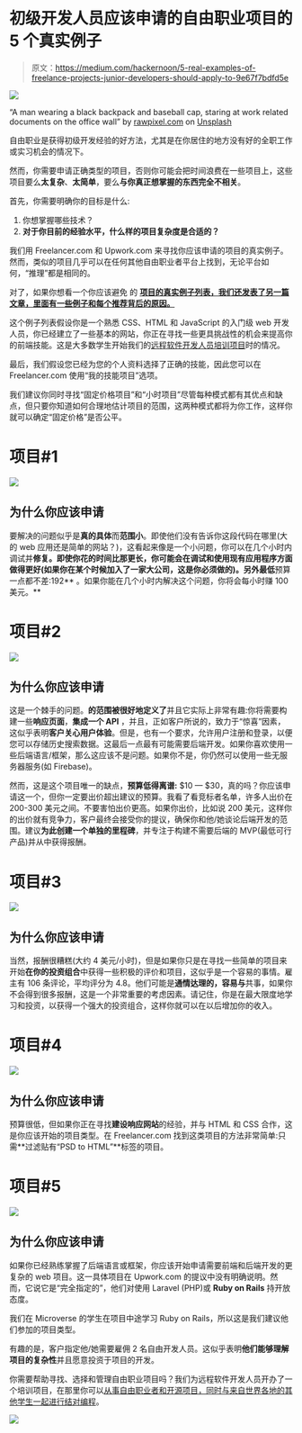 # 初级开发人员应该申请的自由职业项目的 5 个真实例子

> 原文：<https://medium.com/hackernoon/5-real-examples-of-freelance-projects-junior-developers-should-apply-to-9e67f7bdfd5e>

![](img/5a09e11730a3644d3a4883dd1ae56b3e.png)

“A man wearing a black backpack and baseball cap, staring at work related documents on the office wall” by [rawpixel.com](https://unsplash.com/@rawpixel?utm_source=medium&utm_medium=referral) on [Unsplash](https://unsplash.com?utm_source=medium&utm_medium=referral)

自由职业是获得初级开发经验的好方法，尤其是在你居住的地方没有好的全职工作或实习机会的情况下。

然而，你需要申请正确类型的项目，否则你可能会把时间浪费在一些项目上，这些项目要么**太复杂**、**太简单**，要么**与你真正想掌握的东西完全不相关**。

首先，你需要明确你的目标是什么:

1.  你想掌握哪些技术？
2.  **对于你目前的经验水平，什么样的项目复杂度是合适的？**

我们用 Freelancer.com 和 Upwork.com 来寻找你应该申请的项目的真实例子。然而，类似的项目几乎可以在任何其他自由职业者平台上找到，无论平台如何，“推理”都是相同的。

对了，如果你想看一个你应该避免 的 [**项目的真实例子列表，我们还发表了另一篇文章，里面有一些例子和每个推荐背后的原因。**](/microverseinc/5-real-examples-of-freelance-projects-junior-developers-should-avoid-1185b974561d)

这个例子列表假设你是一个熟悉 CSS、HTML 和 JavaScript 的入门级 web 开发人员，你已经建立了一些基本的网站，你正在寻找一些更具挑战性的机会来提高你的前端技能。这是大多数学生开始我们的[远程软件开发人员培训项目](https://www.microverse.org/)时的情况。

最后，我们假设您已经为您的个人资料选择了正确的技能，因此您可以在 Freelancer.com 使用“我的技能项目”选项。

我们建议你同时寻找“固定价格项目”和“小时项目”尽管每种模式都有其优点和缺点，但只要你知道如何合理地估计项目的范围，这两种模式都将为你工作，这样你就可以确定“固定价格”是否公平。

# 项目#1

![](img/a75e24eec798eb119b56d83136d1ea6a.png)

## 为什么你应该申请

要解决的问题似乎是**真的具体**而**范围小**。即使他们没有告诉你这段代码在哪里(大的 web 应用还是简单的网站？)，这看起来像是一个小问题，你可以在几个小时内调试并**修复。即使你花的时间比那更长，你可能会在调试和使用现有应用程序方面做得更好(如果你在某个时候加入了一家大公司，这是你必须做的)。另外最低**预算一点都不差:192** 。如果你能在几个小时内解决这个问题，你将会每小时赚 100 美元。**

# 项目#2

![](img/4d374865b1b7da788596c39d0b875ee9.png)

## 为什么你应该申请

这是一个棘手的问题。**的范围被很好地定义了**并且它实际上非常有趣:你将需要构建一些**响应页面**，**集成一个 API** ，并且，正如客户所说的，致力于“惊喜”因素，这似乎表明**客户关心用户体验**。但是，也有一个要求，允许用户注册和登录，以便您可以存储历史搜索数据。这最后一点最有可能需要后端开发。如果你喜欢使用一些后端语言/框架，那么这应该不是问题。如果你不是，你仍然可以使用一些无服务器服务(如 Firebase)。

然而，这是这个项目唯一的缺点，**预算低得离谱:** $10 — $30，真的吗？你应该申请这一个，但你一定要出价超出建议的预算。我看了看竞标者名单，许多人出价在 200-300 美元之间。不要害怕出价更高。如果你出价，比如说 200 美元，这样你的出价就有竞争力，客户最终会接受你的提议，确保你和他/她谈论后端开发的范围。建议**为此创建一个单独的里程碑**，并专注于构建不需要后端的 MVP(最低可行产品)并从中获得报酬。

# 项目#3

![](img/53964409e9d64a9efc3ca19d36674dca.png)

## 为什么你应该申请

当然，报酬很糟糕(大约 4 美元/小时)，但是如果你只是在寻找一些简单的项目来开始**在你的投资组合**中获得一些积极的评价和项目，这似乎是一个容易的事情。雇主有 106 条评论，平均评分为 4.8。他们可能是**通情达理的，容易与**共事，如果你不会得到很多报酬，这是一个非常重要的考虑因素。请记住，你是在最大限度地学习和投资，以获得一个强大的投资组合，这样你就可以在以后增加你的收入。

# 项目#4

![](img/50b11a10d54cde82c7bf768e8cea2b7b.png)

## 为什么你应该申请

预算很低，但如果你正在寻找**建设响应网站**的经验，并与 HTML 和 CSS 合作，这是你应该开始的项目类型。在 Freelancer.com 找到这类项目的方法非常简单:只需**过滤贴有“PSD to HTML”**标签的项目。

# 项目#5

![](img/94d11b36f407d7be1057c22370b3beda.png)

## 为什么你应该申请

如果你已经熟练掌握了后端语言或框架，你应该开始申请需要前端和后端开发的更复杂的 web 项目。这一具体项目在 Upwork.com 的提议中没有明确说明。然而，它说它是“完全指定的”，他们对使用 Laravel (PHP)或 **Ruby on Rails** 持开放态度。

我们在 Microverse 的学生在项目中途学习 Ruby on Rails，所以这是我们建议他们参加的项目类型。

有趣的是，客户指定他/她需要雇佣 2 名自由开发人员。这似乎表明**他们能够理解项目的复杂性**并且愿意投资于项目的开发。

你需要帮助寻找、选择和管理自由职业项目吗？我们为远程软件开发人员开办了一个培训项目，在那里你可以[从事自由职业者和开源项目，同时与来自世界各地的其他学生一起进行结对编程](https://www.microverse.org/)。

[![](img/4d6e6721c4d596d3f323ee5c5d052e23.png)](https://www.microverse.org/?utm_source=medium&utm_medium=post&utm_campaign=footer)